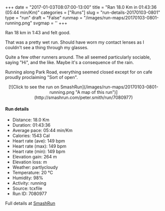 +++
date = "2017-01-03T08:07:00-13:00"
title = "Ran 18.0 Km in 01:43:36 (05:44 min/Km)"
categories = ["Runs"]
slug = "run-details-20170103-0801"
type = "run"
draft = "False"
runmap = "/images/run-maps/20170103-0801-running.png"
svgmap = '<polyline points="0 60, 2 57, 5 57, 6 58, 7 58, 9 58, 17 49, 17 48, 18 47, 20 46, 21 46, 21 48, 22 48, 25 45, 26 44, 29 40, 36 37, 40 39, 41 39, 43 37, 44 35, 55 35, 58 35, 61 37, 68 43, 74 45, 78 45, 87 43, 91 40, 98 41, 100 42, 97 41, 92 40, 87 43, 80 44, 73 44, 69 43, 60 37, 58 36, 44 35, 44 36, 47 37, 48 37, 50 51, 49 53, 43 55, 43 57, 40 61, 37 64, 34 64, 35 62, 38 59, 36 58, 34 55, 33 54, 24 56, 23 57, 22 62, 24 64, 26 65, 30 62, 31 60, 31 59, 30 57, 28 57, 22 59, 22 60, 21 62, 24 64, 26 65, 30 62, 31 59, 30 57, 28 57, 26 55, 24 56, 23 57, 21 60, 20 61, 18 59, 14 58, 7 54, 4 59, 1 58, 0 60">'
+++

Ran 18 km in 1:43 and felt good. 

That was a pretty wet run. Should have worn my contact lenses as I couldn't see a thing through my glasses. 

Quite a few other runners around. The all seemed particularly sociable, saying "Hi", and the like. Maybe it's a consequence of the rain. 

Running along Park Road, everything seemed closed except for on cafe proudly proclaiming "Sort of open". 

<!--more-->

<center>
[![Click to see the run on SmashRun](/images/run-maps/20170103-0801-running.png "A map of this run")](http://smashrun.com/peter.smith/run/7080977)
</center>

#### Run details

* Distance: 18.0 Km
* Duration: 01:43:36
* Average pace: 05:44 min/Km
* Calories: 1543 Cal
* Heart rate (ave): 149 bpm
* Heart rate (max): 149 bpm
* Heart rate (min): 149 bpm
* Elevation gain: 264 m
* Elevation loss:  m
* Weather: partlycloudy
* Temperature: 20 &deg;C
* Humidity: 98%
* Activity: running
* Source: tcxfile
* Run ID: 7080977

Full details at [SmashRun](http://smashrun.com/peter.smith/run/7080977)